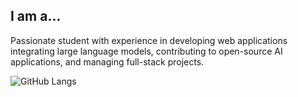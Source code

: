 ## I am a...
Passionate student with experience in developing web applications integrating large language models, contributing to open-source AI applications, and managing full-stack projects.
<!--
**CertifiedJoon/CertifiedJoon** is a ✨ _special_ ✨ repository because its `README.md` (this file) appears on your GitHub profile.

Here are some ideas to get you started:

- 🔭 I’m currently working on ...
- 🌱 I’m currently learning ...
- 👯 I’m looking to collaborate on ...
- 🤔 I’m looking for help with ...
- 💬 Ask me about ...
- 📫 How to reach me: ...
- 😄 Pronouns: ...
- ⚡ Fun fact: ...
-->



![GitHub Langs](https://github-readme-stats.vercel.app/api/top-langs/?username=CertifiedJoon&layout=compact&theme=theme)
